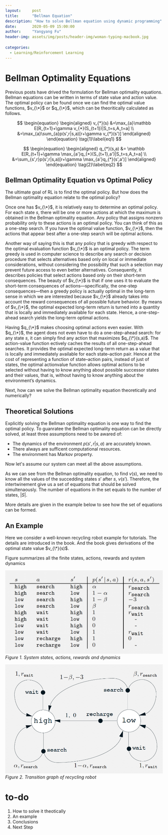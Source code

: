 ```yaml
---
layout:     post
title:      "Bellman Equation"
description: "How to solve Bellman equation using dynamic programming"
date:       2020-05-09 15:00:00
author:     "Yangyang Fu"
header-img: assets/img/posts/header-img/woman-typing-macbook.jpg

categories:
  - Learning/Reinforcement Learning
---
```


# Bellman Optimality Equations

Previous posts have drived the formulation for Bellman optimality equations. Bellman equations can be written in terms of state value and action value. The optimal policy can be found once we can find the optimal value functions, $v_{\*}$ or $q_{\*}$, which can be theoritically calculated as follows.

$$
\begin{equation}
\begin{aligned}
v_{*}(s) &=\max_{a}\mathbb E[R_{t+1}+\gamma v_{*}(S_{t+1})|S_t=s,A_t=a] \\
		&=\max_{a}\sum_{a}p(s',r|s,a)[r+\gamma v_{*}(s')] 
\end{aligned}
\end{equation}
\tag{1}\label{eq1}
$$

$$
\begin{equation}
\begin{aligned}
q_{*}(s,a) &= \mathbb E[R_{t+1}+\gamma \max_{a'}q_{*}(S_{t+1},a')|S_t=s,A_t=a] \\
		&=\sum_{s',r}p(s',r|s,a)[r+\gamma \max_{a'}q_{*}(s',a')] 
\end{aligned}
\end{equation}
\tag{2}\label{eq2}
$$

## Bellman Optimality Equation vs Optimal Policy

The ultimate goal of RL is to find the optimal policy. But how does the Bellman optimality equation relate to the optimal policy?

Once one has $v_{\*}$, it is relatively easy to determine an optimal policy. For each state $s$, there will be one or more actions at which the maximum is obtained in the Bellman optimality equation. Any policy that assigns nonzero probability only to these actions is an optimal policy. You can think of this as a one-step search. If you have the optimal value function, $v_{\*}$, then the actions that appear best after a one-step search will be optimal
actions. 

Another way of saying this is that any policy that is greedy with respect to the
optimal evaluation function $v_{\*}$ is an optimal policy. The term greedy is used in computer
science to describe any search or decision procedure that selects alternatives based only
on local or immediate considerations, without considering the possibility that such a
selection may prevent future access to even better alternatives. Consequently, it describes
policies that select actions based only on their short-term consequences. The beauty of $v_{\*}$ is that if one uses it to evaluate the short-term consequences of actions—specifically, the one-step consequences—then a greedy policy is actually optimal in the long-term sense in which we are interested because $v_{\*}$ already takes into account the reward consequences of all possible future behavior. By means of $v_{\*}$, the optimal expected long-term return is turned into a quantity that is locally and immediately available for each state. Hence, a
one-step-ahead search yields the long-term optimal actions. 

Having $q_{\*}$ makes choosing optimal actions even easier. With $q_{\*}$, the agent does not
even have to do a one-step-ahead search: for any state $s$, it can simply find any action
that maximizes $q_{\*}(s,a)$. The action-value function ectively caches the results of all
one-step-ahead searches. It provides the optimal expected long-term return as a value
that is locally and immediately available for each state–action pair. Hence at the cost of representing a function of state–action pairs, instead of just of states, the optimal actionvalue
function allows optimal actions to be selected without having to know anything
about possible successor states and their values, that is, without having to know anything
about the environment’s dynamics.

Next, how can we solve the Bellman optimality equation theoretically and numerically? 

## Theoretical Solutions

Explicitly solving the Bellman optimality equation is one way to find the optimal policy. To guanratee the Bellman optimality equation can be directly solved, at least three assumptions need to be awared of:

- The dynamics of the environment $p(s',r \vert s,a)$ are accurately known.
- There always are sufficent computational resources.
- The environment has Markov property.

Now let's assume our system can meet all the above assumptions. 

As we can see from the Bellman optimality equation, to find $v(s)$, we need to know all the values of the succedding states $s'$ after $s$, $v(s')$. Therefore, the intertwinement give us a set of equations that should be solved simultenaously. The number of equations in the set equals to the number of states, $\vert S \vert$.

More details are given in the example below to see how the set of equations can be formed.

## An Example
Here we consider a well-known recycling robot example for tutorials. The details are introduced in the book. And the book gives derivations of the optimal state value $v_{\*}(s)$.

Figure summarizes all the finite states, actions, rewards and system dynamics

![](assets/img/posts/2020-05-09/state-action-reward.png)
*Figure 1. System states, actions, rewards and dynamics*

![](assets/img/posts/2020-05-09/transition-graph.png)
*Figure 2. Transition graph of recycling robot*

# to-do
1. How to solve it theotically
2. An example
3. Conclusions
4. Next Step
